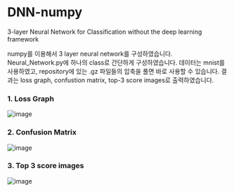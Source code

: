 # DNN-numpy
3-layer Neural Network for Classification without the deep learning framework

numpy를 이용해서 3 layer neural network를 구성하였습니다. Neural_Network.py에 하나의 class로 간단하게 구성하였습니다.
데이터는 mnist를 사용하였고, repository에 있는 .gz 파일들의 압축을 풀면 바로 사용할 수 있습니다.
결과는 loss graph, confustion matrix, top-3 score images로 출력하였습니다.

### 1. Loss Graph
![image](https://user-images.githubusercontent.com/48863707/147733157-3166b638-1852-472e-99b0-4bb8fa4c9bbd.png)

### 2. Confusion Matrix
![image](https://user-images.githubusercontent.com/48863707/147733182-6518496c-b3fb-4b07-afa3-b278fb6b8615.png)

### 3. Top 3 score images
![image](https://user-images.githubusercontent.com/48863707/147733195-9a1ade89-2fd7-4f36-b4f5-9819a342efaa.png)

